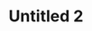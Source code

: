 ---
layout: individual_work_layout
categories: drawing
title: Untitled 2
production_date: "2019"
materials: Risograph prints in staple bound book
dimensions: 6" x 8.5"
image: https://ucarecdn.com/aae3f00a-c15f-42ec-b940-cd5afb4354d9/-/preview/446x538/
---